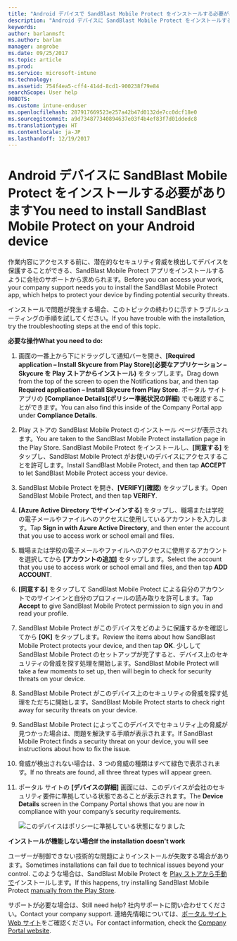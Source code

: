 ```yaml
---
title: "Android デバイスで SandBlast Mobile Protect をインストールする必要がある | Microsoft Docs"
description: "Android デバイスに SandBlast Mobile Protect をインストールする方法について説明します。"
keywords: 
author: barlanmsft
ms.author: barlan
manager: angrobe
ms.date: 09/25/2017
ms.topic: article
ms.prod: 
ms.service: microsoft-intune
ms.technology: 
ms.assetid: 754f4ea5-cff4-414d-8cd1-900238f79e84
searchScope: User help
ROBOTS: 
ms.custom: intune-enduser
ms.openlocfilehash: 287917669523e257a42b47d0132de7cc0dcf18e0
ms.sourcegitcommit: a9d734877340894637e03f4b4ef83f7d01ddedc8
ms.translationtype: HT
ms.contentlocale: ja-JP
ms.lasthandoff: 12/19/2017
---
```

# <a name="you-need-to-install-sandblast-mobile-protect-on-your-android-device"></a><span data-ttu-id="c922f-103">Android デバイスに SandBlast Mobile Protect をインストールする必要があります</span><span class="sxs-lookup"><span data-stu-id="c922f-103">You need to install SandBlast Mobile Protect on your Android device</span></span>

<span data-ttu-id="c922f-104">作業内容にアクセスする前に、潜在的なセキュリティ脅威を検出してデバイスを保護することができる、SandBlast Mobile Protect アプリをインストールするように会社のサポートから求められます。</span><span class="sxs-lookup"><span data-stu-id="c922f-104">Before you can access your work, your company support needs you to install the SandBlast Mobile Protect app, which helps to protect your device by finding potential security threats.</span></span>

<span data-ttu-id="c922f-105">インストールで問題が発生する場合、このトピックの終わりに示すトラブルシューティングの手順を試してください。</span><span class="sxs-lookup"><span data-stu-id="c922f-105">If you have trouble with the installation, try the troubleshooting steps at the end of this topic.</span></span>

<span data-ttu-id="c922f-106">**必要な操作**</span><span class="sxs-lookup"><span data-stu-id="c922f-106">**What you need to do:**</span></span>

1. <span data-ttu-id="c922f-107">画面の一番上から下にドラッグして通知バーを開き、**[Required application – Install Skycure from Play Store]\(必要なアプリケーション – Skycure を Play ストアからインストール)** をタップします。</span><span class="sxs-lookup"><span data-stu-id="c922f-107">Drag down from the top of the screen to open the Notifications bar, and then tap **Required application – Install Skycure from Play Store**.</span></span> <span data-ttu-id="c922f-108">ポータル サイト アプリの __[Compliance Details]\(ポリシー準拠状況の詳細)__ でも確認することができます。</span><span class="sxs-lookup"><span data-stu-id="c922f-108">You can also find this inside of the Company Portal app under __Compliance Details__.</span></span>

2. <span data-ttu-id="c922f-109">Play ストアの SandBlast Mobile Protect のインストール ページが表示されます。</span><span class="sxs-lookup"><span data-stu-id="c922f-109">You are taken to the SandBlast Mobile Protect installation page in the Play Store.</span></span> <span data-ttu-id="c922f-110">SandBlast Mobile Protect をインストールし、**[同意する]** をタップし、SandBlast Mobile Protect がお使いのデバイスにアクセスすることを許可します。</span><span class="sxs-lookup"><span data-stu-id="c922f-110">Install SandBlast Mobile Protect, and then tap **ACCEPT** to let SandBlast Mobile Protect access your device.</span></span>

3. <span data-ttu-id="c922f-111">SandBlast Mobile Protect を開き、**[VERIFY]\(確認)** をタップします。</span><span class="sxs-lookup"><span data-stu-id="c922f-111">Open SandBlast Mobile Protect, and then tap **VERIFY**.</span></span>

4. <span data-ttu-id="c922f-112">**[Azure Active Directory でサインインする]** をタップし、職場または学校の電子メールやファイルへのアクセスに使用しているアカウントを入力します。</span><span class="sxs-lookup"><span data-stu-id="c922f-112">Tap **Sign in with Azure Active Directory**, and then enter the account that you use to access work or school email and files.</span></span>

5. <span data-ttu-id="c922f-113">職場または学校の電子メールやファイルへのアクセスに使用するアカウントを選択してから **[アカウントの追加]** をタップします。</span><span class="sxs-lookup"><span data-stu-id="c922f-113">Select the account that you use to access work or school email and files, and then tap **ADD ACCOUNT**.</span></span>

6. <span data-ttu-id="c922f-114">**[同意する]** をタップして SandBlast Mobile Protect による自分のアカウントでのサインインと自分のプロフィールの読み取りを許可します。</span><span class="sxs-lookup"><span data-stu-id="c922f-114">Tap **Accept** to give SandBlast Mobile Protect permission to sign you in and read your profile.</span></span>

7. <span data-ttu-id="c922f-115">SandBlast Mobile Protect がこのデバイスをどのように保護するかを確認してから **[OK]** をタップします。</span><span class="sxs-lookup"><span data-stu-id="c922f-115">Review the items about how SandBlast Mobile Protect protects your device, and then tap **OK**.</span></span> <span data-ttu-id="c922f-116">少しして SandBlast Mobile Protect のセットアップが完了すると、デバイス上のセキュリティの脅威を探す処理を開始します。</span><span class="sxs-lookup"><span data-stu-id="c922f-116">SandBlast Mobile Protect will take a few moments to set up, then will begin to check for security threats on your device.</span></span>

8. <span data-ttu-id="c922f-117">SandBlast Mobile Protect がこのデバイス上のセキュリティの脅威を探す処理をただちに開始します。</span><span class="sxs-lookup"><span data-stu-id="c922f-117">SandBlast Mobile Protect starts to check right away for security threats on your device.</span></span>

9.  <span data-ttu-id="c922f-118">SandBlast Mobile Protect によってこのデバイスでセキュリティ上の脅威が見つかった場合は、問題を解決する手順が表示されます。</span><span class="sxs-lookup"><span data-stu-id="c922f-118">If SandBlast Mobile Protect finds a security threat on your device, you will see instructions about how to fix the issue.</span></span>

10.  <span data-ttu-id="c922f-119">脅威が検出されない場合は、3 つの脅威の種類はすべて緑色で表示されます。</span><span class="sxs-lookup"><span data-stu-id="c922f-119">If no threats are found, all three threat types will appear green.</span></span>

11. <span data-ttu-id="c922f-120">ポータル サイトの **[デバイスの詳細]** 画面には、このデバイスが会社のセキュリティ要件に準拠している状態であることが表示されます。</span><span class="sxs-lookup"><span data-stu-id="c922f-120">The **Device Details** screen in the Company Portal shows that you are now in compliance with your company’s security requirements.</span></span>

    ![このデバイスはポリシーに準拠している状態になりました](./media/mtd-device-now-compliant-android.png)

<span data-ttu-id="c922f-122">**インストールが機能しない場合**</span><span class="sxs-lookup"><span data-stu-id="c922f-122">**If the installation doesn't work**</span></span>

<span data-ttu-id="c922f-123">ユーザーが制御できない技術的な問題によりインストールが失敗する場合があります。</span><span class="sxs-lookup"><span data-stu-id="c922f-123">Sometimes installations can fail due to technical issues beyond your control.</span></span> <span data-ttu-id="c922f-124">このような場合は、SandBlast Mobile Protect を [Play ストアから手動で](https://play.google.com/store/apps/details?id=com.lacoon.security.fox)インストールします。</span><span class="sxs-lookup"><span data-stu-id="c922f-124">If this happens, try installing SandBlast Mobile Protect [manually from the Play Store](https://play.google.com/store/apps/details?id=com.lacoon.security.fox).</span></span>

<span data-ttu-id="c922f-125">サポートが必要な場合は、</span><span class="sxs-lookup"><span data-stu-id="c922f-125">Still need help?</span></span> <span data-ttu-id="c922f-126">社内サポートに問い合わせてください。</span><span class="sxs-lookup"><span data-stu-id="c922f-126">Contact your company support.</span></span> <span data-ttu-id="c922f-127">連絡先情報については、[ポータル サイト Web サイト](https://portal.manage.microsoft.com#HelpDeskDialog)をご確認ください。</span><span class="sxs-lookup"><span data-stu-id="c922f-127">For contact information, check the [Company Portal website](https://portal.manage.microsoft.com#HelpDeskDialog).</span></span>
